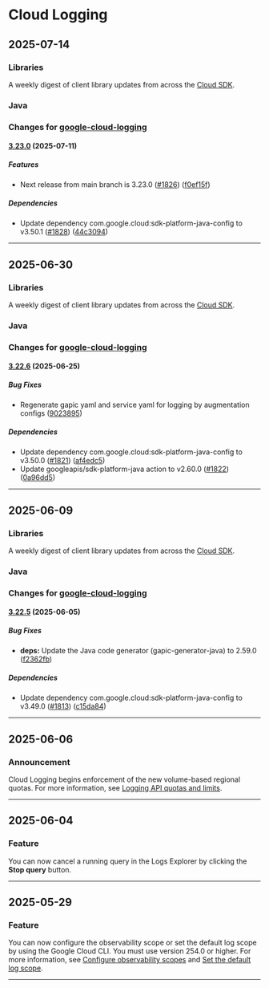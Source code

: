 # Cloud Logging

## 2025-07-14

### Libraries

A weekly digest of client library updates from across the [Cloud SDK](https://cloud.google.com/sdk).

### Java

### Changes for [google-cloud-logging](https://github.com/googleapis/java-logging)

#### [3.23.0](https://github.com/googleapis/java-logging/compare/v3.22.6...v3.23.0) (2025-07-11)

##### Features

* Next release from main branch is 3.23.0 ([#1826](https://github.com/googleapis/java-logging/issues/1826)) ([f0ef15f](https://github.com/googleapis/java-logging/commit/f0ef15f609a3400460bd8074bdd05014cc388743))

##### Dependencies

* Update dependency com.google.cloud:sdk-platform-java-config to v3.50.1 ([#1828](https://github.com/googleapis/java-logging/issues/1828)) ([44c3094](https://github.com/googleapis/java-logging/commit/44c3094e23450f1a8e6bb397f209b17cf37a4345))

---
## 2025-06-30

### Libraries

A weekly digest of client library updates from across the [Cloud SDK](https://cloud.google.com/sdk).

### Java

### Changes for [google-cloud-logging](https://github.com/googleapis/java-logging)

#### [3.22.6](https://github.com/googleapis/java-logging/compare/v3.22.5...v3.22.6) (2025-06-25)

##### Bug Fixes

* Regenerate gapic yaml and service yaml for logging by augmentation configs ([9023895](https://github.com/googleapis/java-logging/commit/9023895fd56381c1f4309843a269975763a89d40))

##### Dependencies

* Update dependency com.google.cloud:sdk-platform-java-config to v3.50.0 ([#1821](https://github.com/googleapis/java-logging/issues/1821)) ([af4edc5](https://github.com/googleapis/java-logging/commit/af4edc5b1399b3563d9cf07e171c4281fde2bb79))
* Update googleapis/sdk-platform-java action to v2.60.0 ([#1822](https://github.com/googleapis/java-logging/issues/1822)) ([0a96dd5](https://github.com/googleapis/java-logging/commit/0a96dd52dc1594767b7dd60da99a17bac8ac14ba))

---
## 2025-06-09

### Libraries

A weekly digest of client library updates from across the [Cloud SDK](https://cloud.google.com/sdk).

### Java

### Changes for [google-cloud-logging](https://github.com/googleapis/java-logging)

#### [3.22.5](https://github.com/googleapis/java-logging/compare/v3.22.4...v3.22.5) (2025-06-05)

##### Bug Fixes

* **deps:** Update the Java code generator (gapic-generator-java) to 2.59.0 ([f2362fb](https://github.com/googleapis/java-logging/commit/f2362fb4c05d34fda4a1c9788ea87822ac887d9e))

##### Dependencies

* Update dependency com.google.cloud:sdk-platform-java-config to v3.49.0 ([#1813](https://github.com/googleapis/java-logging/issues/1813)) ([c15da84](https://github.com/googleapis/java-logging/commit/c15da84716d6d554ae26919412e8d4313fd980bc))

---
## 2025-06-06

### Announcement

Cloud Logging begins enforcement of the new volume-based regional quotas. For more information, see [Logging API quotas and limits](https://cloud.google.com/logging/quotas#api-limits).

---
## 2025-06-04

### Feature

You can now cancel a running query in the Logs Explorer by clicking the **Stop query** button.

---
## 2025-05-29

### Feature

You can now configure the observability scope or set the default log scope by using the Google Cloud CLI. You must use version 254.0 or higher. For more information, see [Configure observability scopes](https://cloud.google.com/stackdriver/docs/scopes/configure) and [Set the default log scope](https://cloud.google.com/logging/docs/log-scope/create-and-manage#set-default).

---
